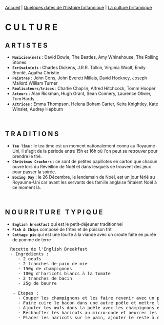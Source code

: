 [Accueil](./index.md) | [Quelques dates de l'histoire britannique](https://marineregnier.github.io/Royaume-Uni/Histoire) | [La culture britannique](https://marineregnier.github.io/Royaume-Uni/Culture)

# **C U L T U R E**

## A R T I S T E S

- **`Musicien(ne)s`** : David Bowie, The Beatles, Amy Whinehouse, The Rolling Stones
- **`Ecrivain(e)s`** : Charles Dickens, J.R.R. Tolkin, Virginia Woolf, Emily Brontë, Agatha Christie
- **`Peintres`** : John Cons, John Everett Millais, David Hockney, Joseph Mallord William Turner
- **`Réalisateurs/trices`** : Charlie Chaplin, Alfred Hitchcock, Tomm Hooper
- **`Acteurs`** : Alan Rickman, Hugh Grant, Sean Connery, Laurence Olivier, Tom Hardy
- **`Actrices`** : Emma Thompson, Helena Boham Carter, Keira Knightley, Kate Winslet, Audrey Hepburn

&nbsp;

## **T R A D I T I O N S**

- **`Tea Time`** : le tea time est un moment nationalement connu au Royaume-Uni, il s'agit de la période entre 15h et 16h où l'on peut se retrouver pour prendre le thé.
- **`Christmas Crackers`** : ce sont de petites papillotes en carton que chacun ouvre lors du Réveillon de Noël et dans lesquels se trouvent des jeux pour passer la soirée.
- **`Boxing Day`** : le 26 Décembre, le lendemain de Noël, est un jour férié au Royaume-Uni car avant les servants des famille anglaise fêtaient Noël à ce moment là. 

&nbsp;

## **N O U R R I T U R E &nbsp; T Y P I Q U E**

- **`English breakfast`** qui est le petit-déjeuner traditionnel
- **`Fish & Chips`** composé de frites et de poisson frit
- **`Cottage pie`** qui est une tourte à la viande avec un croute faite en purée de pomme de terre

<pre>
&nbsp; Recette de l'English Breakfast
&nbsp;&nbsp;- Ingrédients : 
&nbsp; &nbsp; &nbsp;- 2 oeufs 
&nbsp; &nbsp; &nbsp;- 2 tranches de pain de mie
&nbsp; &nbsp; &nbsp;- 150g de champignons
&nbsp; &nbsp; &nbsp;- 100g d'haricots blancs à la tomate
&nbsp; &nbsp; &nbsp;- 2 tranches de bacin
&nbsp; &nbsp; &nbsp;- 25g de beurre

&nbsp; &nbsp;- Etapes : 
&nbsp; &nbsp; &nbsp;- Couper les champignons et les faire revenir avec un peu de beurre
&nbsp; &nbsp; &nbsp;- Faire cuire le bacon dans une autre poêle et mettre le pain à toaster
&nbsp; &nbsp; &nbsp;- Ajouter les œufs dans la poêle avec les champignons et mélanger
&nbsp; &nbsp; &nbsp;- Réchauffer les haricots au micro-onde et beurrer les tranches de pain
&nbsp; &nbsp; &nbsp;- Placer les haricots sur le pain, ajouter le reste à côté

